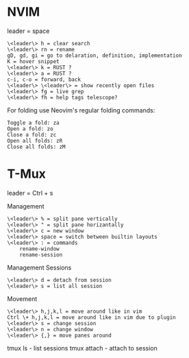 # NVIM
leader = space 

    \<leader\> h = clear search 
    \<leader\> rn = rename 
    gD, gd, gi = go to delaration, definition, implementation
    K = hover snippet 
    \<leader\> k = RUST ?
    \<leader\> a = RUST ?
    c-i, c-o = forward, back 
    \<leader\> \<leader\> = show recently open files 
    \<leader\> fg = live grep 
    \<leader\> fh = help tags telescope? 

For folding use Neovim's regular folding commands:

    Toggle a fold: za
    Open a fold: zo
    Close a fold: zc
    Open all folds: zR
    Close all folds: zM

# T-Mux 

leader = Ctrl \+ s

Management

    \<leader\> % = split pane vertically
    \<leader\> " = split pane horizantally
    \<leader\> c = new window 
    \<leader\> space = switch between builtin layouts 
    \<leader\> : = commands
        rename-window
        rename-session

Management Sessions 

    \<leader\> d = detach from session
    \<leader\> s = list all session

Movement

    \<leader\> h,j,k,l = move around like in vim 
    Ctrl \+ h,j,k,l = move around like in vim due to plugin   
    \<leader\> s = change session
    \<leader\> n = change window
    \<leader\> {,} = move panes around  

tmux ls - list sessions 
tmux attach - attach to session
